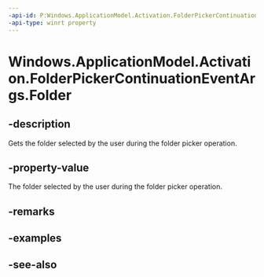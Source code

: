 ----api-id: P:Windows.ApplicationModel.Activation.FolderPickerContinuationEventArgs.Folder
-api-type: winrt property
---<!-- Property syntaxpublic Windows.Storage.StorageFolder Folder { get; }--># Windows.ApplicationModel.Activation.FolderPickerContinuationEventArgs.Folder## -descriptionGets the folder selected by the user during the folder picker operation.## -property-valueThe folder selected by the user during the folder picker operation.## -remarks## -examples## -see-also